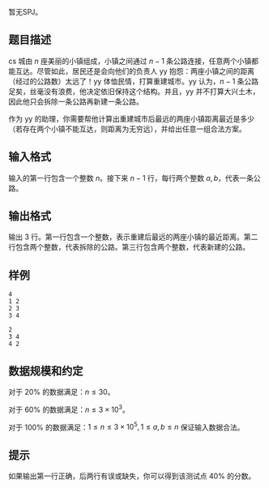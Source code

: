 暂无SPJ。

## 题目描述

cs 城由 $n$ 座美丽的小镇组成，小镇之间通过 $n-1$ 条公路连接，任意两个小镇都能互达。尽管如此，居民还是会向他们的负责人 yy 抱怨：两座小镇之间的距离（经过的公路数）太远了！yy 体恤民情，打算重建城市。yy 认为，$n-1$ 条公路足矣，丝毫没有浪费，他决定依旧保持这个结构。并且，yy 并不打算大兴土木，因此他只会拆除一条公路再新建一条公路。

作为 yy 的助理，你需要帮他计算出重建城市后最远的两座小镇距离最近是多少（若存在两个小镇不能互达，则距离为无穷远），并给出任意一组合法方案。

## 输入格式

输入的第一行包含一个整数 $n$。接下来 $n-1$ 行，每行两个整数 $a,b$，代表一条公路。

## 输出格式

输出 $3$ 行。第一行包含一个整数，表示重建后最远的两座小镇的最近距离。第二行包含两个整数，代表拆除的公路。第三行包含两个整数，代表新建的公路。

## 样例

```input1
4
1 2
2 3
3 4
```

```output1
2
3 4
4 2
```

## 数据规模和约定

对于 $20\%$ 的数据满足：$n\le 30$。

对于 $60\%$ 的数据满足：$n\le 3\times 10^3$。

对于 $100\%$ 的数据满足：$1\le n\le 3\times 10^5,1\le a,b\le n$ 保证输入数据合法。

## 提示

如果输出第一行正确，后两行有误或缺失，你可以得到该测试点 $40\%$ 的分数。

